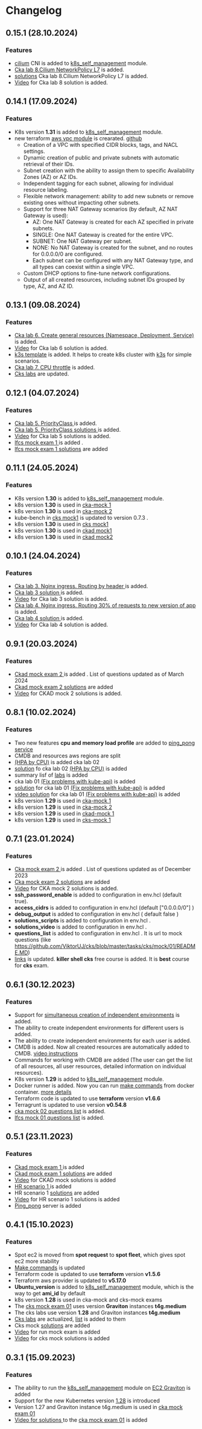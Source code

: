 # Changelog

## 0.15.1 (28.10.2024)
### Features

* [cilium](https://cilium.io/) CNI is added to [k8s_self_management](..%2Fterraform%2Fmodules%2Fk8s_self_managment_v2) module.
* [Cka lab 8.Cilium NetworkPolicy L7](..%2Ftasks%2Fcka%2Flabs%2F08%2FREADME.MD) is added.
* [solutions](..%2Ftasks%2Fcka%2Flabs%2F08%2Fworker%2Ffiles%2Fsolutions%2F1.MD) Cka lab 8.Cilium NetworkPolicy L7 is added.
* [Video](https://youtu.be/eFZQi6sy3SQ) for Cka lab 8 solution is added.



## 0.14.1 (17.09.2024)
### Features

* K8s version **1.31** is added  to [k8s_self_management](..%2Fterraform%2Fmodules%2Fk8s_self_managment) module.
* new terraform [aws vpc module](https://registry.terraform.io/modules/ViktorUJ/vpc/aws/latest) is crearated. [github](https://github.com/ViktorUJ/terraform-aws-vpc)
  * Creation of a VPC with specified CIDR blocks, tags, and NACL settings.
  * Dynamic creation of public and private subnets with automatic retrieval of their IDs.
  * Subnet creation with the ability to assign them to specific Availability Zones (AZ) or AZ IDs.
  * Independent tagging for each subnet, allowing for individual resource labeling.
  * Flexible network management: ability to add new subnets or remove existing ones without impacting other subnets.
  * Support for three NAT Gateway scenarios (by default, AZ NAT Gateway is used):
    * AZ: One NAT Gateway is created for each AZ specified in private subnets.
    * SINGLE: One NAT Gateway is created for the entire VPC.
    * SUBNET: One NAT Gateway per subnet.
    * NONE: No NAT Gateway is created for the subnet, and no routes for 0.0.0.0/0 are configured.
    * Each subnet can be configured with any NAT Gateway type, and all types can coexist within a single VPC.
  * Custom DHCP options to fine-tune network configurations.
  * Output of all created resources, including subnet IDs grouped by type, AZ, and AZ ID.

## 0.13.1 (09.08.2024)
### Features

* [Cka lab 6. Create general resources (Namespace, Deployment, Service)](..%2Ftasks%2Fcka%2Flabs%2F06%2FREADME.MD) is added.
* [Video](https://youtu.be/vqs_SUjKee8) for Cka lab 6 solution is added.
* [k3s template](..%2Fterraform%2Fmodules%2Fwork_pc%2Ftemplate%2Fworker_k3s.sh) is added. It helps to create k8s cluster with [k3s](https://k3s.io/) for simple scenarios.
* [Cka lab 7. CPU throttle](..%2Ftasks%2Fcka%2Flabs%2F07%2FREADME.MD) is added.
* [Cks labs](..%2Ftasks%2Fcks%2Flabs) are updated.


## 0.12.1 (04.07.2024)
### Features
* [Cka lab 5. PriorityClass ](..%2Ftasks%2Fcka%2Flabs%2F05%2FREADME.MD) is added.
* [Cka lab 5. PriorityClass solutions ](..%2Ftasks%2Fcka%2Flabs%2F05%2Fworker%2Ffiles%2Fsolutions%2F1.MD) is added.
* [Video](https://youtu.be/7MhXfbiMfOM) for Cka lab 5  solutions is added.
* [lfcs mock exam 1 ](..%2Ftasks%2Flfcs%2Fmock%2F01%2FREADME.md) is added .
* [lfcs mock exam 1 solutions](..%2Ftasks%2Flfcs%2Fmock%2F01%2Fworker-01%2Ffiles%2Fsolutions) are added


## 0.11.1 (24.05.2024)
### Features
* K8s version **1.30** is added  to [k8s_self_management](..%2Fterraform%2Fmodules%2Fk8s_self_managment) module.
* k8s version **1.30**  is used in [cka-mock 1](..%2Ftasks%2Fcka%2Fmock%2F01)
* k8s version **1.30**  is used in [cka-mock 2](..%2Ftasks%2Fcka%2Fmock%2F02)
* kube-bench in [cks mock1](..%2Ftasks%2Fcks%2Fmock%2F01) is updated to version  0.7.3 .
* k8s version **1.30**  is used in [cks mock1](..%2Ftasks%2Fcks%2Fmock%2F01)
* k8s version **1.30**  is used in [ckad mock1](..%2Ftasks%2Fckad%2Fmock%2F01)
* k8s version **1.30**  is used in [ckad mock2](..%2Ftasks%2Fckad%2Fmock%2F02)

## 0.10.1 (24.04.2024)
### Features
* [Cka lab 3. Nginx ingress. Routing by header ](..%2Ftasks%2Fcka%2Flabs%2F03%2FREADME.MD) is added.
* [Cka lab 3 solution ](..%2Ftasks%2Fcka%2Flabs%2F03%2Fworker%2Ffiles%2Fsolutions%2F1.MD) is added.
* [Video](https://youtu.be/1-qA7RjSx4A) for Cka lab 3 solution is added.
* [Cka lab 4. Nginx ingress. Routing 30% of requests to new version of app](..%2Ftasks%2Fcka%2Flabs%2F04%2FREADME.MD)  is added.
* [Cka lab 4 solution ](..%2Ftasks%2Fcka%2Flabs%2F04%2Fworker%2Ffiles%2Fsolutions%2F1.MD) is added.
* [Video](https://youtu.be/IC_0FeQtgwA) for Cka lab 4 solution is added.


## 0.9.1 (20.03.2024)
### Features
* [Ckad mock exam 2 ](..%2Ftasks%2Fckad%2Fmock%2F02%2FREADME.md) is added . List of questions updated as of March 2024
* [Ckad mock exam 2 solutions](..%2Ftasks%2Fckad%2Fmock%2F02%2Fworker%2Ffiles%2Fsolutions) are added
* [Video](https://youtu.be/_0nX68vil-A) for CKAD mock 2  solutions is added.

## 0.8.1 (10.02.2024)
### Features
*  Two new features **cpu and memory load profile** are added to [ping_pong service](..%2Fdocker%2Fping_pong%2FREADME.MD)
*  CMDB and resources aws regions are split
* [(HPA by CPU)](..%2Ftasks%2Fcka%2Flabs%2F02%2FREADME.MD) is   added cka lab 02
*  [solution](..%2Ftasks%2Fcka%2Flabs%2F02%2Fworker%2Ffiles%2Fsolutions%2F1.MD)  fo cka lab 02 [(HPA by CPU)](..%2Ftasks%2Fcka%2Flabs%2F02%2FREADME.MD) is added
* summary lisf of [labs](..%2Fdocs%2Flabs.MD) is  added
*  cka lab 01 [(Fix problems with kube-api)](..%2Ftasks%2Fcka%2Flabs%2F01%2FREADME.MD) is added
*  [solution](..%2Ftasks%2Fcka%2Flabs%2F01%2Fworker%2Ffiles%2Fsolutions) for cka lab 01 [(Fix problems with kube-api)](..%2Ftasks%2Fcka%2Flabs%2F01%2FREADME.MD) is added
*  [video solution](https://youtu.be/OFHiI_XAXNU) for  cka lab 01 [(Fix problems with kube-api)](..%2Ftasks%2Fcka%2Flabs%2F01%2FREADME.MD) is added
* k8s version **1.29**  is used in [cka-mock 1](..%2Ftasks%2Fcka%2Fmock%2F01)
* k8s version **1.29**  is used in [cka-mock 2](..%2Ftasks%2Fcka%2Fmock%2F02)
* k8s version **1.29**  is used in [ckad-mock 1](..%2Ftasks%2Fckad%2Fmock%2F01)
* k8s version **1.29**  is used in [cks-mock 1](..%2Ftasks%2Fcks%2Fmock%2F01)

## 0.7.1 (23.01.2024)
### Features
* [Cka mock exam 2 ](..%2Ftasks%2Fcka%2Fmock%2F02) is added . List of questions updated as of December 2023
* [Cka mock exam 2 solutions](..%2Ftasks%2Fcka%2Fmock%2F02%2Fworker%2Ffiles%2Fsolutions) are added
* [Video](https://youtu.be/ia6Vw_BR-L0) for CKA mock 2  solutions is added.
* **ssh_password_enable**  is added to configuration in  env.hcl  (default true).
* **access_cidrs**  is added to configuration in  env.hcl   (default ["0.0.0.0/0"] )
* **debug_output**  is added to configuration in  env.hcl  ( default false )
* **solutions_scripts**  is added to configuration in  env.hcl .
* **solutions_video**  is added to configuration in  env.hcl .
* **questions_list**  is added to configuration in  env.hcl . It is url  to  mock questions (like https://github.com/ViktorUJ/cks/blob/master/tasks/cks/mock/01/README.MD)
* [links](..%2Fdocs%2Flinks.MD) is updated. **killer shell cks**  free  course is added. It is **best** course for **cks** exam.


## 0.6.1 (30.12.2023)
### Features
* Support for [simultaneous creation of independent environments](..%2Fdocs%2Fmultiple_users_envs.MD) is added.
* The ability to create independent environments for different users is added.
* The ability to create independent environments for each user is added.
* CMDB is added. Now all created resources are automatically added to CMDB. [video instructions](https://youtu.be/3H0RMLXGmgg)
* Commands for working with CMDB are added (The user can get the list of all resources,  all user resources, detailed information on individual resources).
* K8s version **1.29** is added  to [k8s_self_management](..%2Fterraform%2Fmodules%2Fk8s_self_managment) module.
* Docker runner is added. Now you can run [make commands](..%2FREADME.MD#command)  from docker container. [more details](..%2Fdocs%2Frun_from_docker.MD)
* Terraform code is updated  to use **terraform** version **v1.6.6**
* Terragrunt is updated  to use  version **v0.54.8**
* [cka mock 02 questions list](..%2Ftasks%2Fcka%2Fmock%2F02) is added.
* [lfcs mock 01 questions list](..%2Ftasks%2Flfcs%2Fmock%2F01) is added.


## 0.5.1 (23.11.2023)
### Features
* [Ckad mock exam 1 ](..%2Ftasks%2Fckad%2Fmock%2F01) is added
* [Ckad mock exam 1 solutions](..%2Ftasks%2Fckad%2Fmock%2F01%2Fworker%2Ffiles%2Fsolutions) are added
* [Video](https://youtu.be/yQK7Ca8d-yw) for CKAD mock solutions is added
* [HR scenario 1 ](..%2Ftasks%2Fhr%2Fmock%2F01) is added
* HR scenario 1 [solutions](..%2Ftasks%2Fhr%2Fmock%2F01%2Fworker%2Ffiles%2Fsolutions) are added
* [Video](https://youtu.be/4CTC1jl8lxE) for HR scenario 1 solutions is added
* [Ping_pong](..%2Fdocker%2Fping_pong) server is added

## 0.4.1 (15.10.2023)
### Features
* Spot ec2 is moved  from **spot request** to  **spot fleet**, which gives spot ec2 more stability
* [Make commands](..%2FREADME.MD#command) is updated
* Terraform code is updated  to use **terraform** version **v1.5.6**
* Terraform aws provider is updated  to **v5.17.0**
* **Ubuntu_version** is added  to [k8s_self_management](..%2Fterraform%2Fmodules%2Fk8s_self_managment) module, which is the way to get **ami_id** by default
* k8s version **1.28**  is used in cka-mock and cks-mock exams
* The [cks mock exam 01](..%2Ftasks%2Fcks%2Fmock%2F01)  uses version  **Graviton** instances **t4g.medium**
* The cks labs use version **1.28** and Graviton instances **t4g.medium**
* [Cks labs](..%2Ftasks%2Fcks%2Flabs) are actualized, [list](..%2Ftasks%2Fcks%2Flabs%2FREADME.MD) is added to them
* Cks mock [solutions](..%2Ftasks%2Fcks%2Fmock%2F01%2Fworker%2Ffiles%2Fsolutions)  are added
* [Video](https://youtu.be/_GbsBOMaJ9Q) for run mock exam is added
* [Video](https://youtu.be/I8CPwcGbrG8) for cks mock solutions is added

## 0.3.1 (15.09.2023)
### Features
* The ability to run the [k8s_self_management](..%2Fterraform%2Fmodules%2Fk8s_self_managment) module on [EC2 Graviton](https://docs.aws.amazon.com/whitepapers/latest/aws-graviton-performance-testing/what-is-aws-graviton.html) is added
* Support for the new Kubernetes version [1.28](https://github.com/kubernetes/kubernetes/blob/master/CHANGELOG/CHANGELOG-1.28.md) is introduced
* Version 1.27 and Graviton instance t4g.medium  is used in [cka mock exam 01](..%2Ftasks%2Fcka%2Fmock%2F01)
* [Video for solutions ](https://youtu.be/IZsqAPpbBxM)  to the [cka mock exam 01](..%2Ftasks%2Fcka%2Fmock%2F01) is added
